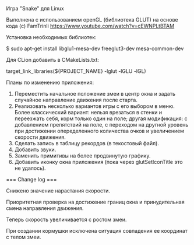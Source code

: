 Игра "Snake" для Linux

Выполнена с использованием openGL (библиотека GLUT) на основе кода (с) FamTrinli https://www.youtube.com/watch?v=cEWNPLtBTAM

Установка необходимых библиотек:

$ sudo apt-get install libglu1-mesa-dev freeglut3-dev mesa-common-dev 

Для CLion добавить в CMakeLists.txt:
 
target_link_libraries(${PROJECT_NAME} -lglut -lGLU -lGL)

Планы по изменению приложения:
1. Переместить начальное положение змеи в центр окна и задать случайное направление движения после старта.
2. Реализовать несколько вариантов игры с его выбором в меню. Более классический вариант: нельзя врезаться в стенки и переезжать себя, корм только один на поле; другая модификация: с добавлением препятствий на поле, с переходом на другной уровень при достижении опеределенного количества очков и увеличением скорости движения.
3. Сделать запись в таблицу рекордов (в текостовый файл).
4. Добавить звуки. 
5. Заменить примитивы на более продвинутую графику.
6. Добавить иконку окна приложения (пока через glutSetIconTitle это не удалось).


=== Change log ===

Снижено значение нарастания скорости.

Приоритетная проверка на достижение границ окна и принудительная смена направления движения.

Теперь скорость увеличивается с ростом змеи.

При создании кормушки исключена ситуация совпадения ее координат с телом змеи.
